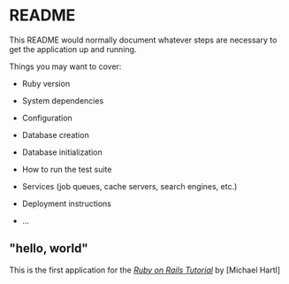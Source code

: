 # README

This README would normally document whatever steps are necessary to get the
application up and running.

Things you may want to cover:

* Ruby version

* System dependencies

* Configuration

* Database creation

* Database initialization

* How to run the test suite

* Services (job queues, cache servers, search engines, etc.)

* Deployment instructions

* ...
## "hello, world"

This is the first application for the [*Ruby on Rails Tutorial*](https://www.railstutorial.org/) by [Michael Hartl]
